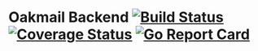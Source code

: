 # Oakmail Backend [![Build Status](https://travis-ci.org/oakmail/backend.svg?branch=master)](https://travis-ci.org/oakmail/backend) [![Coverage Status](https://coveralls.io/repos/github/oakmail/backend/badge.svg?branch=master)](https://coveralls.io/github/oakmail/backend?branch=master) [![Go Report Card](https://goreportcard.com/badge/github.com/oakmail/backend)](https://goreportcard.com/report/github.com/oakmail/backend)